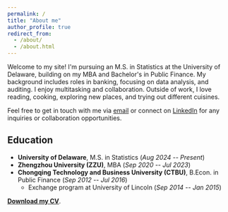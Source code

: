 ```yaml
---
permalink: /
title: "About me"
author_profile: true
redirect_from: 
  - /about/
  - /about.html
---
```



Welcome to my site! I'm pursuing an M.S. in Statistics at the
University of Delaware, building on my MBA and Bachelor's in Public
Finance. My background includes roles in banking, focusing on data
analysis, and auditing. I enjoy multitasking and collaboration.
Outside of work, I love reading, cooking, exploring new places, and
trying out different cuisines.


Feel free to get in touch with me via
[email](mailto:yifeisun@udel.edu) or connect on <a
href="https://www.linkedin.com/in/yifei-sun-a0ab1b326/"
target="_blank">LinkedIn</a> for any inquiries or collaboration
opportunities.


## Education

- **University of Delaware**, M.S. in Statistics (*Aug 2024 -- Present*)
- **Zhengzhou University (ZZU)**, MBA (*Sep 2020 -- Jul 2023*)
- **Chongqing Technology and Business University (CTBU)**, B.Econ. in Public Finance (*Sep 2012 -- Jul 2016*)
  - Exchange program at University of Lincoln (*Sep 2014 -- Jan 2015*)

[**Download my CV**](https://iffy-sun.github.io/files/Yifei_Sun_CV.pdf).

